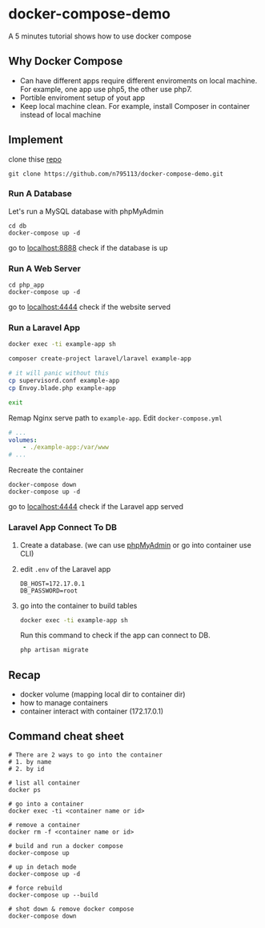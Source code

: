 # docker-compose-demo
A 5 minutes tutorial shows how to use docker compose

## Why Docker Compose

- Can have different apps require different enviroments on local machine. For example, one app use php5, the other use php7.
- Portible enviroment setup of yout app
- Keep local machine clean. For example, install Composer in container instead of local machine 

## Implement
clone thise [repo](https://github.com/n795113/docker-compose-demo)
```shell
git clone https://github.com/n795113/docker-compose-demo.git
```

### Run A Database
Let's run a MySQL database with phpMyAdmin

```shell=
cd db
docker-compose up -d
```
go to [localhost:8888](http://localhost:8888/) check if the database is up

### Run A Web Server
```shell=
cd php_app
docker-compose up -d
```
go to [localhost:4444](http://localhost:4444/) check if the website served

### Run a Laravel App

```sh
docker exec -ti example-app sh
```

```sh
composer create-project laravel/laravel example-app

# it will panic without this
cp supervisord.conf example-app
cp Envoy.blade.php example-app

exit
```

Remap Nginx serve path to `example-app`. Edit `docker-compose.yml`

```yml
# ...
volumes:
    - ./example-app:/var/www
# ...
```

Recreate the container
```shell=
docker-compose down
docker-compose up -d
```

go to [localhost:4444](http://localhost:4444/) check if the Laravel app served

### Laravel App Connect To DB

1. Create a database. (we can use [phpMyAdmin](http://localhost:8888/) or go into container use CLI)

2. edit `.env` of the Laravel app

    ```
    DB_HOST=172.17.0.1
    DB_PASSWORD=root
    ```

3. go into the container to build tables

    ```sh
    docker exec -ti example-app sh
    ```

    Run this command to check if the app can connect to DB.
    ```sh
    php artisan migrate
    ```

## Recap
- docker volume (mapping local dir to container dir)
- how to manage containers
- container interact with container (172.17.0.1)

## Command cheat sheet

```bash=
# There are 2 ways to go into the container
# 1. by name
# 2. by id

# list all container
docker ps

# go into a container
docker exec -ti <container name or id>

# remove a container
docker rm -f <container name or id>

# build and run a docker compose
docker-compose up

# up in detach mode
docker-compose up -d

# force rebuild
docker-compose up --build

# shot down & remove docker compose
docker-compose down
```
